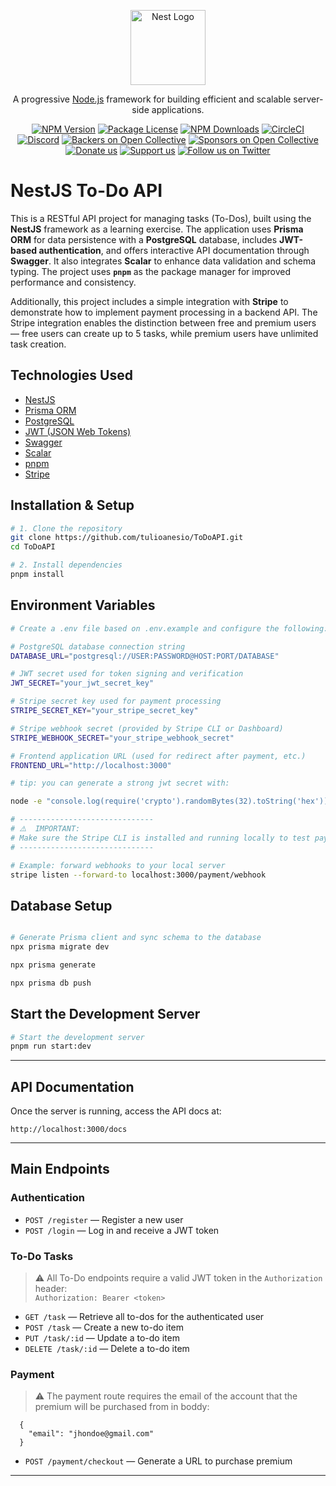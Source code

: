 <p align="center">
  <a href="http://nestjs.com/" target="blank"><img src="https://nestjs.com/img/logo-small.svg" width="120" alt="Nest Logo" /></a>
</p>

[circleci-image]: https://img.shields.io/circleci/build/github/nestjs/nest/master?token=abc123def456
[circleci-url]: https://circleci.com/gh/nestjs/nest

<p align="center">A progressive <a href="http://nodejs.org" target="_blank">Node.js</a> framework for building efficient and scalable server-side applications.</p>
<p align="center">
<a href="https://www.npmjs.com/~nestjscore" target="_blank"><img src="https://img.shields.io/npm/v/@nestjs/core.svg" alt="NPM Version" /></a>
<a href="https://www.npmjs.com/~nestjscore" target="_blank"><img src="https://img.shields.io/npm/l/@nestjs/core.svg" alt="Package License" /></a>
<a href="https://www.npmjs.com/~nestjscore" target="_blank"><img src="https://img.shields.io/npm/dm/@nestjs/common.svg" alt="NPM Downloads" /></a>
<a href="https://circleci.com/gh/nestjs/nest" target="_blank"><img src="https://img.shields.io/circleci/build/github/nestjs/nest/master" alt="CircleCI" /></a>
<a href="https://discord.gg/G7Qnnhy" target="_blank"><img src="https://img.shields.io/badge/discord-online-brightgreen.svg" alt="Discord"/></a>
<a href="https://opencollective.com/nest#backer" target="_blank"><img src="https://opencollective.com/nest/backers/badge.svg" alt="Backers on Open Collective" /></a>
<a href="https://opencollective.com/nest#sponsor" target="_blank"><img src="https://opencollective.com/nest/sponsors/badge.svg" alt="Sponsors on Open Collective" /></a>
<a href="https://paypal.me/kamilmysliwiec" target="_blank"><img src="https://img.shields.io/badge/Donate-PayPal-ff3f59.svg" alt="Donate us"/></a>
<a href="https://opencollective.com/nest#sponsor" target="_blank"><img src="https://img.shields.io/badge/Support%20us-Open%20Collective-41B883.svg" alt="Support us"></a>
<a href="https://twitter.com/nestframework" target="_blank"><img src="https://img.shields.io/twitter/follow/nestframework.svg?style=social&label=Follow" alt="Follow us on Twitter"></a>
</p>

# NestJS To-Do API

This is a RESTful API project for managing tasks (To-Dos), built using the **NestJS** framework as a learning exercise. The application uses **Prisma ORM** for data persistence with a **PostgreSQL** database, includes **JWT-based authentication**, and offers interactive API documentation through **Swagger**. It also integrates **Scalar** to enhance data validation and schema typing. The project uses **`pnpm`** as the package manager for improved performance and consistency.

Additionally, this project includes a simple integration with **Stripe** to demonstrate how to implement payment processing in a backend API. The Stripe integration enables the distinction between free and premium users — free users can create up to 5 tasks, while premium users have unlimited task creation.


## Technologies Used

- [NestJS](https://nestjs.com/)
- [Prisma ORM](https://www.prisma.io/)
- [PostgreSQL](https://www.postgresql.org/)
- [JWT (JSON Web Tokens)](https://jwt.io/)
- [Swagger](https://swagger.io/tools/swagger-ui/)
- [Scalar](https://scalar.com/)
- [pnpm](https://pnpm.io/)
- [Stripe](https://stripe.com/br)

## Installation & Setup

```bash
# 1. Clone the repository
git clone https://github.com/tulioanesio/ToDoAPI.git
cd ToDoAPI

# 2. Install dependencies
pnpm install
```

## Environment Variables

```bash
# Create a .env file based on .env.example and configure the following:

# PostgreSQL database connection string
DATABASE_URL="postgresql://USER:PASSWORD@HOST:PORT/DATABASE"

# JWT secret used for token signing and verification
JWT_SECRET="your_jwt_secret_key"

# Stripe secret key used for payment processing
STRIPE_SECRET_KEY="your_stripe_secret_key"

# Stripe webhook secret (provided by Stripe CLI or Dashboard)
STRIPE_WEBHOOK_SECRET="your_stripe_webhook_secret"

# Frontend application URL (used for redirect after payment, etc.)
FRONTEND_URL="http://localhost:3000"

# tip: you can generate a strong jwt secret with:

node -e "console.log(require('crypto').randomBytes(32).toString('hex'))"

# ------------------------------
# ⚠️  IMPORTANT:
# Make sure the Stripe CLI is installed and running locally to test payments and webhooks.
# ------------------------------

# Example: forward webhooks to your local server
stripe listen --forward-to localhost:3000/payment/webhook
```

## Database Setup

```bash

# Generate Prisma client and sync schema to the database
npx prisma migrate dev

npx prisma generate

npx prisma db push
```

## Start the Development Server

```bash
# Start the development server
pnpm run start:dev
```

---

## API Documentation

Once the server is running, access the API docs at:

```
http://localhost:3000/docs
```

---

## Main Endpoints

### Authentication

- `POST /register` — Register a new user
- `POST /login` — Log in and receive a JWT token

### To-Do Tasks

> ⚠️ All To-Do endpoints require a valid JWT token in the `Authorization` header:  
> `Authorization: Bearer <token>`

- `GET /task` — Retrieve all to-dos for the authenticated user
- `POST /task` — Create a new to-do item
- `PUT /task/:id` — Update a to-do item
- `DELETE /task/:id` — Delete a to-do item

### Payment

> ⚠️ The payment route requires the email of the account that the premium will be purchased from in boddy:
```
  {
    "email": "jhondoe@gmail.com"
  }
```
- `POST /payment/checkout` — Generate a URL to purchase premium

---

